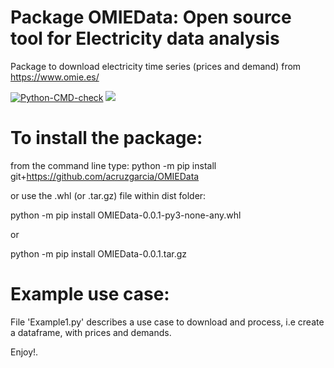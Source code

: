 # Package OMIEData: Open source tool for Electricity data analysis
Package to download electricity time series (prices and demand) from https://www.omie.es/

[![Python-CMD-check](https://github.com/acruzgarcia/OMIEData/workflows/R-CMD-check/badge.svg)](https://github.com/acruzgarcia/OMIEData/actions)
![](http://cranlogs.r-pkg.org/badges/grand-total/OMIEData)

# To install the package: 

from the command line type:
python -m pip install git+https://github.com/acruzgarcia/OMIEData

or use the .whl (or .tar.gz) file within dist folder:

python -m pip install OMIEData-0.0.1-py3-none-any.whl

or

python -m pip install OMIEData-0.0.1.tar.gz


# Example use case:
File 'Example1.py' describes a use case to download and process, i.e create a dataframe, with prices and demands.

Enjoy!.
